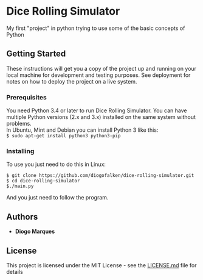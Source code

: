 # Dice Rolling Simulator
My first "project" in python trying to use some of the basic concepts of Python  

## Getting Started  
These instructions will get you a copy of the project up and running on your local machine for development and testing purposes. See deployment for notes on how to deploy the project on a live system.  

### Prerequisites  
You need Python 3.4 or later to run Dice Rolling Simulator. You can have multiple Python versions (2.x and 3.x) installed on the same system without problems.  
In Ubuntu, Mint and Debian you can install Python 3 like this:  
	```
    $ sudo apt-get install python3 python3-pip
	```
### Installing
To use you just need to do this in Linux:  
```
$ git clone https://github.com/diogofalken/dice-rolling-simulator.git   
$ cd dice-rolling-simulator  
$./main.py  
```

And you just need to follow the program.  

## Authors
* **Diogo Marques** 

## License
This project is licensed under the MIT License - see the [LICENSE.md](LICENSE.md) file for details
